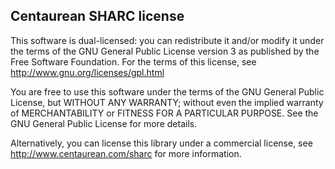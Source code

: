 Centaurean SHARC license
------------------------

This software is dual-licensed: you can redistribute it and/or modify
it under the terms of the GNU General Public License version 3 as
published by the Free Software Foundation. For the terms of this
license, see http://www.gnu.org/licenses/gpl.html

You are free to use this software under the terms of the GNU General
Public License, but WITHOUT ANY WARRANTY; without even the implied
warranty of MERCHANTABILITY or FITNESS FOR A PARTICULAR PURPOSE.
See the GNU General Public License for more details.

Alternatively, you can license this library under a commercial
license, see http://www.centaurean.com/sharc for more
information.
